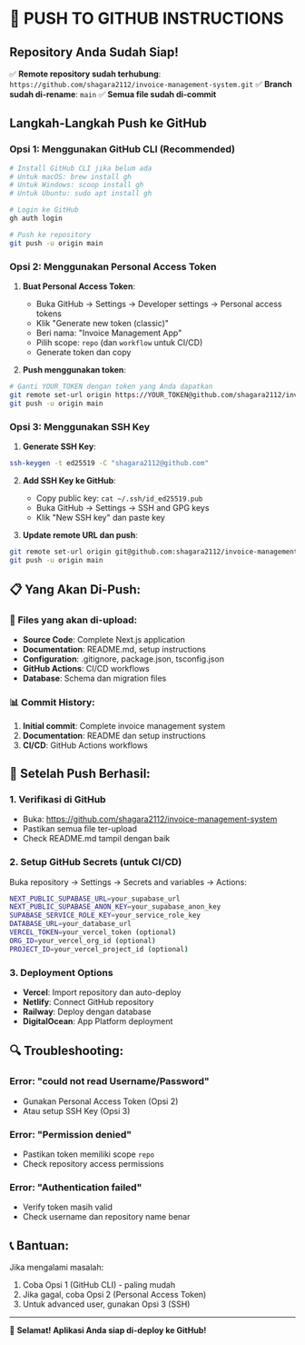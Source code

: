 # 🚀 PUSH TO GITHUB INSTRUCTIONS

## Repository Anda Sudah Siap!

✅ **Remote repository sudah terhubung**: `https://github.com/shagara2112/invoice-management-system.git`
✅ **Branch sudah di-rename**: `main`
✅ **Semua file sudah di-commit**

## Langkah-Langkah Push ke GitHub

### Opsi 1: Menggunakan GitHub CLI (Recommended)
```bash
# Install GitHub CLI jika belum ada
# Untuk macOS: brew install gh
# Untuk Windows: scoop install gh
# Untuk Ubuntu: sudo apt install gh

# Login ke GitHub
gh auth login

# Push ke repository
git push -u origin main
```

### Opsi 2: Menggunakan Personal Access Token
1. **Buat Personal Access Token**:
   - Buka GitHub → Settings → Developer settings → Personal access tokens
   - Klik "Generate new token (classic)"
   - Beri nama: "Invoice Management App"
   - Pilih scope: `repo` (dan `workflow` untuk CI/CD)
   - Generate token dan copy

2. **Push menggunakan token**:
```bash
# Ganti YOUR_TOKEN dengan token yang Anda dapatkan
git remote set-url origin https://YOUR_TOKEN@github.com/shagara2112/invoice-management-system.git
git push -u origin main
```

### Opsi 3: Menggunakan SSH Key
1. **Generate SSH Key**:
```bash
ssh-keygen -t ed25519 -C "shagara2112@github.com"
```

2. **Add SSH Key ke GitHub**:
   - Copy public key: `cat ~/.ssh/id_ed25519.pub`
   - Buka GitHub → Settings → SSH and GPG keys
   - Klik "New SSH key" dan paste key

3. **Update remote URL dan push**:
```bash
git remote set-url origin git@github.com:shagara2112/invoice-management-system.git
git push -u origin main
```

## 📋 Yang Akan Di-Push:

### 📁 Files yang akan di-upload:
- **Source Code**: Complete Next.js application
- **Documentation**: README.md, setup instructions
- **Configuration**: .gitignore, package.json, tsconfig.json
- **GitHub Actions**: CI/CD workflows
- **Database**: Schema dan migration files

### 📊 Commit History:
1. **Initial commit**: Complete invoice management system
2. **Documentation**: README dan setup instructions
3. **CI/CD**: GitHub Actions workflows

## 🎯 Setelah Push Berhasil:

### 1. **Verifikasi di GitHub**
- Buka: https://github.com/shagara2112/invoice-management-system
- Pastikan semua file ter-upload
- Check README.md tampil dengan baik

### 2. **Setup GitHub Secrets** (untuk CI/CD)
Buka repository → Settings → Secrets and variables → Actions:

```bash
NEXT_PUBLIC_SUPABASE_URL=your_supabase_url
NEXT_PUBLIC_SUPABASE_ANON_KEY=your_supabase_anon_key
SUPABASE_SERVICE_ROLE_KEY=your_service_role_key
DATABASE_URL=your_database_url
VERCEL_TOKEN=your_vercel_token (optional)
ORG_ID=your_vercel_org_id (optional)
PROJECT_ID=your_vercel_project_id (optional)
```

### 3. **Deployment Options**
- **Vercel**: Import repository dan auto-deploy
- **Netlify**: Connect GitHub repository
- **Railway**: Deploy dengan database
- **DigitalOcean**: App Platform deployment

## 🔍 Troubleshooting:

### Error: "could not read Username/Password"
- Gunakan Personal Access Token (Opsi 2)
- Atau setup SSH Key (Opsi 3)

### Error: "Permission denied"
- Pastikan token memiliki scope `repo`
- Check repository access permissions

### Error: "Authentication failed"
- Verify token masih valid
- Check username dan repository name benar

## 📞 Bantuan:

Jika mengalami masalah:
1. Coba Opsi 1 (GitHub CLI) - paling mudah
2. Jika gagal, coba Opsi 2 (Personal Access Token)
3. Untuk advanced user, gunakan Opsi 3 (SSH)

---

🎉 **Selamat! Aplikasi Anda siap di-deploy ke GitHub!**